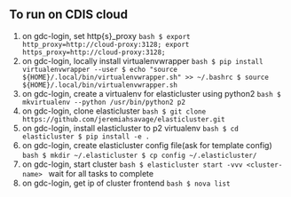 To run on CDIS cloud
--------------------
1. on gdc-login, set http{s}_proxy
        ```bash
        $ export http_proxy=http://cloud-proxy:3128; export https_proxy=http://cloud-proxy:3128;
        ```
2. on gdc-login, locally install virtualenvwrapper
        ```bash
        $ pip install virtualenvwrapper --user
        $ echo "source ${HOME}/.local/bin/virtualenvwrapper.sh" >> ~/.bashrc
        $ source ${HOME}/.local/bin/virtualenvwrapper.sh
        ```
3. on gdc-login, create a virtualenv for elasticluster using python2
        ```bash
        $ mkvirtualenv --python /usr/bin/python2 p2
        ```
4. on gdc-login, clone elasticluster
        ```bash
        $ git clone https://github.com/jeremiahsavage/elasticluster.git
        ```
5. on gdc-login, install elasticluster to p2 virtualenv
        ```bash
        $ cd elasticluster
        $ pip install -e .
        ```
6. on gdc-login, create elasticluster config file(ask for template config)
        ```bash
        $ mkdir ~/.elasticluster
        $ cp config ~/.elasticluster/
        ```
7. on gdc-login, start cluster
        ```bash
        $ elasticluster start -vvv <cluster-name>
        ```
        wait for all tasks to complete
8. on gdc-login, get ip of cluster frontend
        ```bash
        $ nova list
        ```